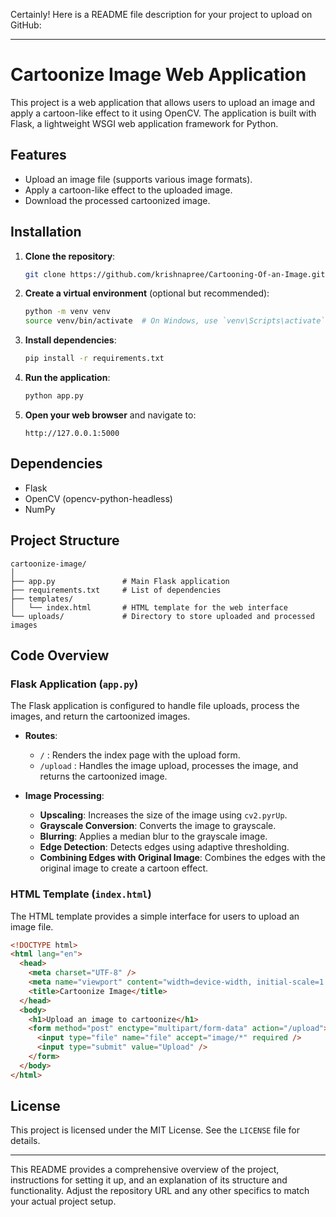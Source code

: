 Certainly! Here is a README file description for your project to upload on GitHub:

---

# Cartoonize Image Web Application

This project is a web application that allows users to upload an image and apply a cartoon-like effect to it using OpenCV. The application is built with Flask, a lightweight WSGI web application framework for Python.

## Features

- Upload an image file (supports various image formats).
- Apply a cartoon-like effect to the uploaded image.
- Download the processed cartoonized image.

## Installation

1. **Clone the repository**:
   ```bash
   git clone https://github.com/krishnapree/Cartooning-Of-an-Image.git
   ```

2. **Create a virtual environment** (optional but recommended):
   ```bash
   python -m venv venv
   source venv/bin/activate  # On Windows, use `venv\Scripts\activate`
   ```

3. **Install dependencies**:
   ```bash
   pip install -r requirements.txt
   ```

4. **Run the application**:
   ```bash
   python app.py
   ```

5. **Open your web browser** and navigate to:
   ```
   http://127.0.0.1:5000
   ```

## Dependencies

- Flask
- OpenCV (opencv-python-headless)
- NumPy

## Project Structure

```
cartoonize-image/
│
├── app.py               # Main Flask application
├── requirements.txt     # List of dependencies
├── templates/
│   └── index.html       # HTML template for the web interface
└── uploads/             # Directory to store uploaded and processed images
```

## Code Overview

### Flask Application (`app.py`)

The Flask application is configured to handle file uploads, process the images, and return the cartoonized images.

- **Routes**:
  - `/` : Renders the index page with the upload form.
  - `/upload` : Handles the image upload, processes the image, and returns the cartoonized image.

- **Image Processing**:
  - **Upscaling**: Increases the size of the image using `cv2.pyrUp`.
  - **Grayscale Conversion**: Converts the image to grayscale.
  - **Blurring**: Applies a median blur to the grayscale image.
  - **Edge Detection**: Detects edges using adaptive thresholding.
  - **Combining Edges with Original Image**: Combines the edges with the original image to create a cartoon effect.

### HTML Template (`index.html`)

The HTML template provides a simple interface for users to upload an image file.

```html
<!DOCTYPE html>
<html lang="en">
  <head>
    <meta charset="UTF-8" />
    <meta name="viewport" content="width=device-width, initial-scale=1.0" />
    <title>Cartoonize Image</title>
  </head>
  <body>
    <h1>Upload an image to cartoonize</h1>
    <form method="post" enctype="multipart/form-data" action="/upload">
      <input type="file" name="file" accept="image/*" required />
      <input type="submit" value="Upload" />
    </form>
  </body>
</html>
```

## License

This project is licensed under the MIT License. See the `LICENSE` file for details.

---

This README provides a comprehensive overview of the project, instructions for setting it up, and an explanation of its structure and functionality. Adjust the repository URL and any other specifics to match your actual project setup.
